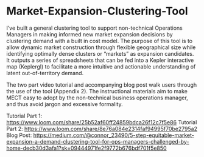 # Market-Expansion-Clustering-Tool

I’ve built a general clustering tool to support non-technical Operations Managers in making informed new market expansion decisions by clustering demand with a built in cost model. The purpose of this tool is to allow dynamic market construction through flexible geographical size while identifying optimally dense clusters or “markets” as expansion candidates. It outputs a series of spreadsheets that can be fed into a Kepler interactive map (Keplergl) to facilitate a more intuitive and actionable understanding of latent out-of-territory demand.

The two part video tutorial and accompanying blog post walk users through the use of the tool (Appendix 2). The instructional materials aim to make MECT easy to adopt by the non-technical business operations manager, and thus avoid jargon and excessive formality.

Tutorial Part 1: https://www.loom.com/share/25b52af60ff24859bdca26f12c7f5e86
Tutorial Part 2: https://www.loom.com/share/8e76a084e2314faf94995f70be2795a2
Blog Post: https://medium.com/@connor_23490/5-step-equitable-market-expansion-a-demand-clustering-tool-for-ops-managers-challenged-by-home-decb30d3afa1?sk=09444971fe2f9772b676bdf701f5e850
